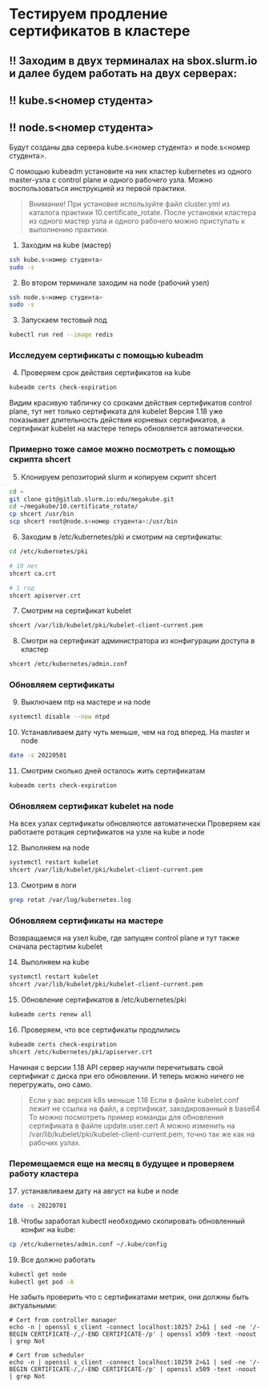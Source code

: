 # Тестируем продление сертификатов в кластере

## !! Заходим в двух терминалах на sbox.slurm.io и далее будем работать на двух серверах:
## !! kube.s<номер студента>
## !! node.s<номер студента>

Будут созданы два сервера kube.s<номер студента> и node.s<номер студента>.

С помощью kubeadm установите на них кластер kubernetes из одного master-узла с control plane и одного рабочего узла. Можно воспользоваться инструкцией из первой практики.

>    Внимание! При установке используйте файл cluster.yml из каталога практики 10.certificate_rotate.
    После установки кластера из одного мастер узла и одного рабочего можно приступать к выполнению практики.


1) Заходим на kube (мастер)

```bash
ssh kube.s<номер студента>
sudo -s
```

2) Во втором терминале заходим на node (рабочий узел)

```bash
ssh node.s<номер студента>
sudo -s
```

3) Запускаем тестовый под

```bash
kubectl run red --image redis
```

### Исследуем сертификаты с помощью kubeadm

4) Проверяем срок действия сертификатов на kube

```bash
kubeadm certs check-expiration
```

Видим красивую табличку со сроками действия сертификатов control plane, тут нет только сертификата для kubelet
Версия 1.18 уже показывает длительность действия корневых сертификатов, а сертификат kubelet на мастере теперь обновляется автоматически.


### Примерно тоже самое можно посмотреть с помощью скрипта shcert

5) Клонируем репозиторий slurm и копируем скрипт shcert

```bash
cd ~
git clone git@gitlab.slurm.io:edu/megakube.git
cd ~/megakube/10.certificate_rotate/
cp shcert /usr/bin
scp shcert root@node.s<номер студента>:/usr/bin
```

6) Заходим в /etc/kubernetes/pki и смотрим на сертификаты:

```bash
cd /etc/kubernetes/pki

# 10 лет
shcert ca.crt

# 1 год
shcert apiserver.crt
```

7) Смотрим на сертификат kubelet

```bash
shcert /var/lib/kubelet/pki/kubelet-client-current.pem
```

8) Смотри на сертификат администратора из конфигурации доступа в кластер

```bash
shcert /etc/kubernetes/admin.conf
```

### Обновляем сертификаты

9) Выключаем ntp на мастере и на node

```bash
systemctl disable --now ntpd
```

10) Устанавливаем дату чуть меньше, чем на год вперед. На master и node

```bash
date -s 20220501
```

11) Смотрим сколько дней осталось жить сертификатам

```bash
kubeadm certs check-expiration
```

### Обновляем сертификат kubelet на node

На всех узлах сертификаты обновляются автоматически
Проверяем как работаете ротация сертификатов на узле на kube и node

12) Выполняем на node

```bash
systemctl restart kubelet
shcert /var/lib/kubelet/pki/kubelet-client-current.pem
```

13) Смотрим в логи

```bash
grep rotat /var/log/kubernetes.log
```

### Обновляем сертификаты на мастере

Возвращаемся на узел kube, где запущен control plane и тут также сначала рестартим kubelet

14) Выполняем на kube

```bash
systemctl restart kubelet
shcert /var/lib/kubelet/pki/kubelet-client-current.pem
```

15) Обновление сертификатов в /etc/kubernetes/pki

```bash
kubeadm certs renew all
```

16) Проверяем, что все сертификаты продлились

```bash
kubeadm certs check-expiration
shcert /etc/kubernetes/pki/apiserver.crt
```

Начиная с версии 1.18 API сервер научили перечитывать свой сертификат с диска при его обновлении.
И теперь можно ничего не перегружать, оно само.


> Если у вас версия k8s меньше 1.18
> Если в файле kubelet.conf лежит не ссылка на файл, а сертификат, закодированный в base64
> То можно посмотреть пример команды для обновления сертификата в файле update.user.cert
> А можно изменить на /var/lib/kubelet/pki/kubelet-client-current.pem, точно так же как на рабочих узлах.


### Перемещаемся еще на месяц в будущее и проверяем работу кластера

17) устанавливаем дату на август на kube и node

```bash
date -s 20220701
```

18) Чтобы заработал kubectl необходимо скопировать обновленный конфиг на kube:

```bash
cp /etc/kubernetes/admin.conf ~/.kube/config
```

19) Все должно работать

```bash
kubectl get node
kubectl get pod -A
```

Не забыть проверить что с сертификатами метрик, они должны быть актуальными:

```
# Cert from controller manager
echo -n | openssl s_client -connect localhost:10257 2>&1 | sed -ne '/-BEGIN CERTIFICATE-/,/-END CERTIFICATE-/p' | openssl x509 -text -noout | grep Not

# Cert from scheduler
echo -n | openssl s_client -connect localhost:10259 2>&1 | sed -ne '/-BEGIN CERTIFICATE-/,/-END CERTIFICATE-/p' | openssl x509 -text -noout | grep Not
```
